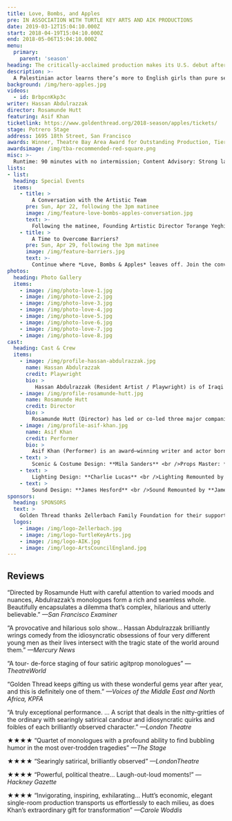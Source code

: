 ```yaml
---
title: Love, Bombs, and Apples
pre: IN ASSOCIATION WITH TURTLE KEY ARTS AND AIK PRODUCTIONS
date: 2019-03-12T15:04:10.000Z
start: 2018-04-19T15:04:10.000Z
end: 2018-05-06T15:04:10.000Z
menu:
  primary:
    parent: 'season'
heading: The critically-acclaimed production makes its U.S. debut after two sold-out runs in London
description: >-
  A Palestinian actor learns there’s more to English girls than pure sex appeal. A Pakistani-born terror suspect figures out what’s wrong with his first novel. A British youth suspects all is not what it seems with his object of desire. A New Yorker asks his girlfriend for a sexual favor at the worst possible time. Love, Bombs & Apples is the comic tale of four men, each from different parts of the globe, all experiencing a moment of revelation.
background: /img/hero-apples.jpg
videos:
  - id: BrbpcnKkp3c
writer: Hassan Abdulrazzak
director: Rosamunde Hutt
featuring: Asif Khan
ticketlink: https://www.goldenthread.org/2018-season/apples/tickets/
stage: Potrero Stage
address: 1695 18th Street, San Francisco
awards: Winner, Theatre Bay Area Award for Outstanding Production, Tier 2
awardsimage: /img/tba-recommended-red-square.png
misc: >-
  Runtime: 90 minutes with no intermission; Content Advisory: Strong language and sexual situations
lists:
- list:
  heading: Special Events
  items:
    - title: >
        A Conversation with the Artistic Team
      pre: Sun, Apr 22, following the 3pm matinee
      image: /img/feature-love-bombs-apples-conversation.jpg
      text: >-
        Following the matinee, Founding Artistic Director Torange Yeghiazarian will lead a conversation with playwright Hassan Abdulrazzak, director Rosamunde Hutt, and actor Asif Khan about their ongoing collaboration on *Love, Bombs & Apples*. Free with a ticket to the show.
    - title: >
        A Time to Overcome Barriers?
      pre: Sun, Apr 29, following the 3pm matinee
      image: /img/feature-barriers.jpg
      text: >-
        Continue where *Love, Bombs & Apples* leaves off. Join the conversation with two Palestinian-American and two Jewish-American activists whose personal experiences shed light on the challenges of developing meaningful relationships when figurative and literal walls separate people. Free with a ticket to the show. <br /><br />Participants: Basil Ayish, Rita Karuna Cahn, Glen Hauer, Zeiad Abbas Shamrouch. Facilitated by Torange Yeghiazarian.
photos:
  heading: Photo Gallery
  items:
    - image: /img/photo-love-1.jpg
    - image: /img/photo-love-2.jpg
    - image: /img/photo-love-3.jpg
    - image: /img/photo-love-4.jpg
    - image: /img/photo-love-5.jpg
    - image: /img/photo-love-6.jpg
    - image: /img/photo-love-7.jpg
    - image: /img/photo-love-8.jpg
cast:
  heading: Cast & Crew
  items:
    - image: /img/profile-hassan-abdulrazzak.jpg
      name: Hassan Abdulrazzak
      credit: Playwright
      bio: >
         Hassan Abdulrazzak (Resident Artist / Playwright) is of Iraqi origin, born in Prague and living in London. His plays include *Baghdad Wedding* (Soho Theatre, 2007; Belvoir St Theatre, 2009; Akvarious Productions, 2010), *The Prophet* (Gate Theatre, 2012), *Love, Bombs, and Apples* (Arcola Theatre, 2016; and UK tour), and *And Here I Am* (Arcola Theatre, 2017; and UK tour). His short plays include *Lost Kingdom*, which was selected out of 75 scripts to be part of San Francisco’s ReOrient 2015 Festival at Golden Thread, and *Trump in Palestine*, part of a multi-author show called Top Trumps performed at Theatre 503 (January, 2017).  He has contributed to several anthologies including *Iraq+100: Stories From a Century After the Invasion* (Conemma Press, 2016) anrd *Don’t Panic I’m Islamic* (Saqi books, 2017). He is the recipient of George Devine, Meyer-Whitworth and Pearson theatre awards, as well as the Arab British Centre Award for Culture. <a href="http://abdulrazzak.weebly.com">abdulrazzak.weebly.com</a>
    - image: /img/profile-rosamunde-hutt.jpg
      name: Rosamunde Hutt
      credit: Director
      bio: >
        Rosamunde Hutt (Director) has led or co-led three major companies: Hijinx Theatre (1990-1993), Theatre Centre (Director, 1993-2007), and Unicorn (Associate Artistic Director, 2007-2011). In addition to the multi–award nominated *Love, Bombs and Apples* by Hassan Abdulrazzak (Arcola Theatre, U.K. tour, Edinburgh Festival, Golden Thread Productions), recent directing credits include *This Evil Thing* by Michael Mears (Edinburgh Festival, 2016; U.K. tour, 2017; U.S. tour, 2018), *New Nigerians* by Oladipo Agboluaje (Arcola Theatre, 2017), and John Whiting Award–winner *Jumping on My Shadow* by Peter Rumney (Dragon Breath Theatre/Lakeside Arts Centre, 2017). Since 2012, Rosamunde has worked as a director and producer in India, Romania, Japan, and Bangladesh. She regularly directs and teaches at RADA, Drama Studio, and East 15, where she most recently helmed *Neaptide* by Sarah Daniels. She has directed three showcases for Goldsmiths MA Writers at Soho Theatre, and regularly helps develop new plays for Kali Theatre. She is often invited to speak about her work commissioning new writing for young audiences, including at the Youth Theatre Festival, the Onassis Cultural Centre in Athens, and the Brian Roberts Inaugural Memorial Lecture at Goldsmiths. She has recently taken up the role of Artistic Director of new writing company Pursued by a Bear, now based at Trestle Arts Centre. <a href="http://rosamundehutt.wordpress.com">rosamundehutt.wordpress.com</a>
    - image: /img/profile-asif-khan.jpg
      name: Asif Khan
      credit: Performer
      bio: >
        Asif Khan (Performer) is an award–winning writer and actor born and raised in Bradford, U.K. He trained at RADA. Theatre credits include *A Passage To India* (Royal & Derngate/Park Theatre), *The Hypocrite* (Royal Shakespeare Company/HullTruck), *Paradise of the Assassins* (Tara Arts), *Love, Bombs & Apples* (Arcola Theatre and U.K. tour), *Handbagged* (2015 tour, Tricycle Theatre/Eleanor Lloyd Productions), *Multitudes* (Tricycle Theatre), *Queen of the Nile* (HullTruck), *Kabaddi Kabaddi Kabaddi* (Arcola Theatre), *The Snow Queen* (Unicorn Theatre/ Trestle), *Snookered* (Tamasha/Bush Theatre), *Mixed Up North* (Out of Joint), *Twelfth Night* (National Theatre). Screen work includes *Diana & I* (BBC2), *Love Type D* (feature film to be released soon); *Spooks* (Series 10); *The Dumping Ground*, *Doctors*, *Casualty* (BBC); *Terry Pratchett’s Going Postal* (Sky1); *Man Down*, *Bradford Riots*, and *Plot to Bring Down Britain’s Planes* (Channel 4). His debut play *Combustion* toured the U.K. in 2017, and was nominated for OffWestEnd’s Best New Play award and Best Writer in the Stage Debut awards. In 2018, Asif won the Channel 4 Playwright’s Scheme award with RIFCO and Watford Palace, where he is currently under commission. He developed his first sitcom, *Dirty Shiny Bradford*, while part of the BBC Comedy Room and he was named on the BBC New Talent Hotlist in 2017. He is also under commission to the National Youth Theatre and is developing his first screenplay. <a href="http://theasifkhan.com">theasifkhan.com</a>
    - text: >
        Scenic & Costume Design: **Mila Sanders** <br />Props Master: **Grisel Torres** <br />Box Office Assistant: **Niku Sharei**
    - text: >
        Lighting Design: **Charlie Lucas** <br />Lighting Remounted by **Cassie Barnes** <br />Stage Manager: **Grisel Torres**
    - text: >
        Sound Design: **James Hesford** <br />Sound Remounted by **James Ard**
sponsors: 
  heading: SPONSORS
  text: >
    Golden Thread thanks Zellerbach Family Foundation for their support of this premiere. Turtle Key Arts would like to acknowledge the support of AIK Productions, Arts Council England, The Iraqi Cultural Centre, The Richard Carne Trust, Shubbak Festival, and Arcola Theatre, as well as the following for supporting us to bring the production to San Francisco: Edward Kemp at Rada, Juliet Horsley at the National Theatre, Fin Kennedy at Tamasha Theatre, Derek Goldman at Georgetown University, Dane Millard at Roxane Vacca Management, and Emanuel de Lange at UK Equity. Charlotte Cunningham, Holly Cameron-Jennings and Imogen Collacott from Turtle Key Arts. <br /><br />Opening night celebration food is donated by Jannah Restaurant. <br/><br />Golden Thread is a resident company of Potrero Stage, operated by PlayGround. This production is made possible in part through the Potrero Stage Presenting Program.
  logos:
    - image: /img/logo-Zellerbach.jpg
    - image: /img/logo-TurtleKeyArts.jpg
    - image: /img/logo-AIK.jpg
    - image: /img/logo-ArtsCouncilEngland.jpg
---
```


## Reviews

“Directed by Rosamunde Hutt with careful attention to varied moods and nuances, Abdulrazzak’s monologues form a rich and seamless whole. Beautifully encapsulates a dilemma that’s complex, hilarious and utterly believable.” *—San Francisco Examiner*

“A provocative and hilarious solo show… Hassan Abdulrazzak brilliantly wrings comedy from the idiosyncratic obsessions of four very different young men as their lives intersect with the tragic state of the world around them.” *—Mercury News*

“A tour- de-force staging of four satiric agitprop monologues” *—TheatreWorld*

“Golden Thread keeps gifting us with these wonderful gems year after year, and this is definitely one of them.” *—Voices of the Middle East and North Africa, KPFA*

“A truly exceptional performance. … A script that deals in the nitty-gritties of the ordinary with searingly satirical candour and idiosyncratic quirks and foibles of each brilliantly observed character.” *—London Theatre*

★★★★ “Quartet of monologues with a profound ability to find bubbling humor in the most over-trodden tragedies” *—The Stage*

★★★★ “Searingly satirical, brilliantly observed” *—LondonTheatre*

★★★★ “Powerful, political theatre… Laugh-out-loud moments!” *—Hackney Gazette*

★★★★ “Invigorating, inspiring, exhilarating… Hutt’s economic, elegant single-room production transports us effortlessly to each milieu, as does Khan’s extraordinary gift for transformation” *—Carole Woddis*
